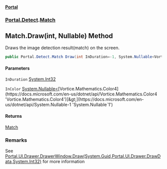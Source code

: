 #### [Portal](index.md 'index')
### [Portal.Detect](Portal.Detect.md 'Portal.Detect').[Match](Match.md 'Portal.Detect.Match')

## Match.Draw(int, Nullable<Color4>) Method

Draws the image detection result(match) on the screen.

```csharp
public Portal.Detect.Match Draw(int InDuration=-1, System.Nullable<Vortice.Mathematics.Color4> InColor=null);
```
#### Parameters

<a name='Portal.Detect.Match.Draw(int,System.Nullable_Vortice.Mathematics.Color4_).InDuration'></a>

`InDuration` [System.Int32](https://docs.microsoft.com/en-us/dotnet/api/System.Int32 'System.Int32')

<a name='Portal.Detect.Match.Draw(int,System.Nullable_Vortice.Mathematics.Color4_).InColor'></a>

`InColor` [System.Nullable&lt;](https://docs.microsoft.com/en-us/dotnet/api/System.Nullable-1 'System.Nullable`1')[Vortice.Mathematics.Color4](https://docs.microsoft.com/en-us/dotnet/api/Vortice.Mathematics.Color4 'Vortice.Mathematics.Color4')[&gt;](https://docs.microsoft.com/en-us/dotnet/api/System.Nullable-1 'System.Nullable`1')

#### Returns
[Match](Match.md 'Portal.Detect.Match')

### Remarks
See [Portal.UI.Drawer.DrawerWindow.Draw(System.Guid,Portal.UI.Drawer.DrawData,System.Int32)](https://docs.microsoft.com/en-us/dotnet/api/Portal.UI.Drawer.DrawerWindow.Draw#Portal_UI_Drawer_DrawerWindow_Draw_System_Guid,Portal_UI_Drawer_DrawData,System_Int32_ 'Portal.UI.Drawer.DrawerWindow.Draw(System.Guid,Portal.UI.Drawer.DrawData,System.Int32)') for more information